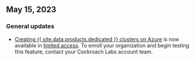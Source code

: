 ## May 15, 2023

<h3> General updates </h3>

- [Creating {{ site.data.products.dedicated }} clusters on Azure](/docs/cockroachcloud/cockroachdb-dedicated-on-azure.html) is now available in [limited access](../{{site.versions["stable"]}}/cockroachdb-feature-availability.html). To enroll your organization and begin testing this feature, contact your Cockroach Labs account team.
